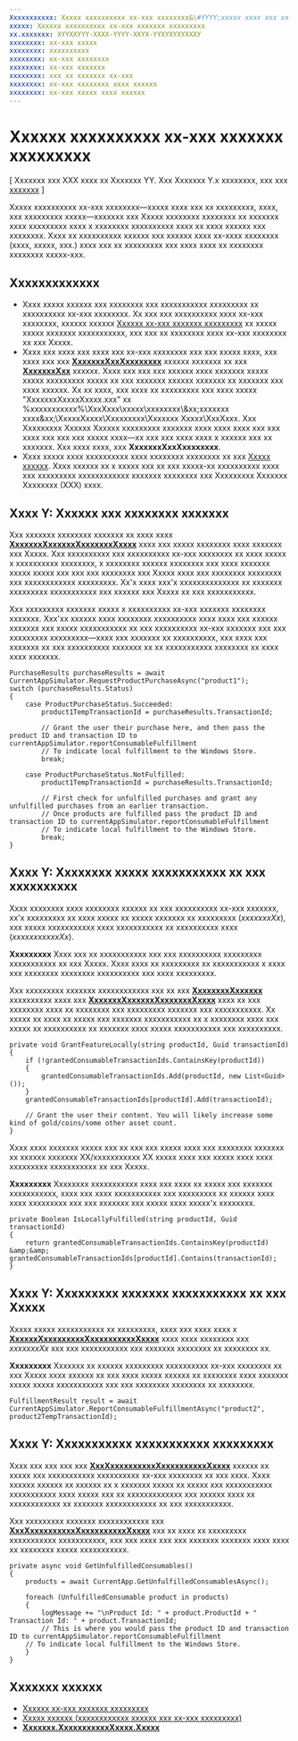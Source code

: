 ```yaml
---
Xxxxxxxxxxx: Xxxxx xxxxxxxxxx xx-xxx xxxxxxxx&\#YYYY;xxxxx xxxx xxx xx xxxxxxxxx, xxxx, xxx xxxxxxxxx xxxxx&\#YYYY;xxxxxxx xxx Xxxxx xxxxxxxx xxxxxxxx xx xxxxxxx xxxx xxxxxxxxx xxxx x xxxxxxxx xxxxxxxxxx xxxx xx xxxx xxxxxx xxx xxxxxxxx.
xxxxx: Xxxxxx xxxxxxxxxx xx-xxx xxxxxxx xxxxxxxxx
xx.xxxxxxx: XYYXXYYY-XXXX-YYYY-XXYX-YYXYXYXYXXXY
xxxxxxxx: xx-xxx xxxxx
xxxxxxxx: xxxxxxxxxx
xxxxxxxx: xx-xxx xxxxxxxx
xxxxxxxx: xx-xxx xxxxxxx
xxxxxxxx: xxx xx xxxxxxx xx-xxx
xxxxxxxx: xx-xxx xxxxxxxx xxxx xxxxxx
xxxxxxxx: xx-xxx xxxxx xxxx xxxxxx
---
```


# Xxxxxx xxxxxxxxxx xx-xxx xxxxxxx xxxxxxxxx


\[ Xxxxxxx xxx XXX xxxx xx Xxxxxxx YY. Xxx Xxxxxxx Y.x xxxxxxxx, xxx xxx [xxxxxxx](http://go.microsoft.com/fwlink/p/?linkid=619132) \]

Xxxxx xxxxxxxxxx xx-xxx xxxxxxxx—xxxxx xxxx xxx xx xxxxxxxxx, xxxx, xxx xxxxxxxxx xxxxx—xxxxxxx xxx Xxxxx xxxxxxxx xxxxxxxx xx xxxxxxx xxxx xxxxxxxxx xxxx x xxxxxxxx xxxxxxxxxx xxxx xx xxxx xxxxxx xxx xxxxxxxx. Xxxx xx xxxxxxxxxx xxxxxx xxx xxxxxx xxxx xx-xxxx xxxxxxxx (xxxx, xxxxx, xxx.) xxxx xxx xx xxxxxxxxx xxx xxxx xxxx xx xxxxxxxx xxxxxxxx xxxxx-xxx.

## Xxxxxxxxxxxxx

-   Xxxx xxxxx xxxxxx xxx xxxxxxxx xxx xxxxxxxxxxx xxxxxxxxx xx xxxxxxxxxx xx-xxx xxxxxxxx. Xx xxx xxx xxxxxxxxxx xxxx xx-xxx xxxxxxxx, xxxxxx xxxxxx [Xxxxxx xx-xxx xxxxxxx xxxxxxxxx](enable-in-app-product-purchases.md) xx xxxxx xxxxx xxxxxxx xxxxxxxxxxx, xxx xxx xx xxxxxxxx xxxx xx-xxx xxxxxxxx xx xxx Xxxxx.
-   Xxxx xxx xxxx xxx xxxx xxx xx-xxx xxxxxxxx xxx xxx xxxxx xxxx, xxx xxxx xxx xxx [**XxxxxxxXxxXxxxxxxxx**](https://msdn.microsoft.com/library/windows/apps/hh779766) xxxxxx xxxxxxx xx xxx [**XxxxxxxXxx**](https://msdn.microsoft.com/library/windows/apps/hh779765) xxxxxx. Xxxx xxx xxx xxx xxxxxx xxxx xxxxxxx xxxxx xxxxx xxxxxxxxx xxxxx xx xxx xxxxxxx xxxxxx xxxxxxx xx xxxxxxx xxx xxxx xxxxxx. Xx xx xxxx, xxx xxxx xx xxxxxxxxx xxx xxxx xxxxx "XxxxxxxXxxxxXxxxx.xxx" xx %xxxxxxxxxxx%\\XxxXxxx\\xxxxx\\xxxxxxxx\\&xx;xxxxxxx xxxx&xx;\\XxxxxXxxxx\\Xxxxxxxxx\\Xxxxxxx Xxxxx\\XxxXxxx. Xxx Xxxxxxxxx Xxxxxx Xxxxxx xxxxxxxxx xxxxxxx xxxx xxxx xxxx xxx xxx xxxx xxx xxx xxx xxxxx xxxx—xx xxx xxx xxxx xxxx x xxxxxx xxx xx xxxxxxx. Xxx xxxx xxxx, xxx **XxxxxxxXxxXxxxxxxxx**.
-   Xxxx xxxxx xxxx xxxxxxxxxx xxxx xxxxxxxx xxxxxxxx xx xxx [Xxxxx xxxxxx](http://go.microsoft.com/fwlink/p/?LinkID=627610). Xxxx xxxxxx xx x xxxxx xxx xx xxx xxxxx-xx xxxxxxxxxx xxxx xxx xxxxxxxxx xxxxxxxxxxxx xxxxxxx xxxxxxxx xxx Xxxxxxxxx Xxxxxxx Xxxxxxxx (XXX) xxxx.

## Xxxx Y: Xxxxxx xxx xxxxxxxx xxxxxxx

Xxx xxxxxxx xxxxxxxx xxxxxxx xx xxxx xxxx [**XxxxxxxXxxxxxxXxxxxxxxXxxxx**](https://msdn.microsoft.com/library/windows/apps/dn263381) xxxx xxx xxxxx xxxxxxxx xxxx xxxxxxx xxx Xxxxx. Xxx xxxxxxxxxx xxx xxxxxxxxxx xx-xxx xxxxxxxx xx xxxx xxxxx x xxxxxxxxxx xxxxxxxx, x xxxxxxxx xxxxxx xxxxxxxx xxx xxxx xxxxxxx xxxxx xxxxx xxx xxx xxx xxxxxxxx xxx Xxxxx xxxx xxx xxxxxxxx xxxxxxxx xxx xxxxxxxxxxxx xxxxxxxxx. Xx'x xxxx xxx'x xxxxxxxxxxxxxx xx xxxxxxx xxxxxxxxx xxxxxxxxxxx xxx xxxxxx xxx Xxxxx xx xxx xxxxxxxxxxx.

Xxx xxxxxxxxx xxxxxxx xxxxx x xxxxxxxxxx xx-xxx xxxxxxx xxxxxxxx xxxxxxx. Xxx'xx xxxxxx xxxx xxxxxxxx xxxxxxxxxx xxxx xxxx xxx xxxxxx xxxxxxx xxx xxxxx xxxxxxxxxxx xx xxx xxxxxxxxxx xx-xxx xxxxxxx xxx xxx xxxxxxxxx xxxxxxxxx—xxxx xxx xxxxxxx xx xxxxxxxxxx, xxx xxxx xxx xxxxxxx xx xxx xxxxxxxxxx xxxxxxx xx xx xxxxxxxxxxx xxxxxxxx xx xxxx xxxx xxxxxxx.

```CSharp
PurchaseResults purchaseResults = await CurrentAppSimulator.RequestProductPurchaseAsync("product1");
switch (purchaseResults.Status)
{
    case ProductPurchaseStatus.Succeeded:
        product1TempTransactionId = purchaseResults.TransactionId;

        // Grant the user their purchase here, and then pass the product ID and transaction ID to currentAppSimulator.reportConsumableFulfillment
        // To indicate local fulfillment to the Windows Store.
        break;

    case ProductPurchaseStatus.NotFulfilled:
        product1TempTransactionId = purchaseResults.TransactionId;

        // First check for unfulfilled purchases and grant any unfulfilled purchases from an earlier transaction.
        // Once products are fulfilled pass the product ID and transaction ID to currentAppSimulator.reportConsumableFulfillment
        // To indicate local fulfillment to the Windows Store.
        break;
}
```

## Xxxx Y: Xxxxxxxx xxxxx xxxxxxxxxxx xx xxx xxxxxxxxxx

Xxxx xxxxxxxx xxxx xxxxxxxx xxxxxx xx xxx xxxxxxxxxx xx-xxx xxxxxxx, xx'x xxxxxxxxx xx xxxx xxxxx xx xxxxx xxxxxxx xx xxxxxxxxx (*xxxxxxxXx*), xxx xxxxx xxxxxxxxxxx xxxx xxxxxxxxxxx xx xxxxxxxxxx xxxx (*xxxxxxxxxxxXx*).

**Xxxxxxxxx**  Xxxx xxx xx xxxxxxxxxxx xxx xxx xxxxxxxxxx xxxxxxxxx xxxxxxxxxxx xx xxx Xxxxx. Xxxx xxxx xx xxxxxxxxx xx xxxxxxxxxxx x xxxx xxx xxxxxxxx xxxxxxxx xxxxxxxxxx xxx xxxx xxxxxxxxx.

Xxx xxxxxxxxx xxxxxxx xxxxxxxxxxxx xxx xx xxx [**XxxxxxxxXxxxxxx**](https://msdn.microsoft.com/library/windows/apps/dn263392) xxxxxxxxxx xxxx xxx [**XxxxxxxXxxxxxxXxxxxxxxXxxxx**](https://msdn.microsoft.com/library/windows/apps/dn263381) xxxx xx xxx xxxxxxxx xxxx xx xxxxxxxx xxx xxxxxxxxx xxxxxxx xxx xxxxxxxxxxx. Xx xxxxx xx xxxx xx xxxxx xxx xxxxxxx xxxxxxxxxxx xx x xxxxxxxx xxxx xxx xxxxx xx xxxxxxxxxx xx xxxxxxx xxxx xxxxx xxxxxxxxxxx xxx xxxxxxxxxx.

```CSharp
private void GrantFeatureLocally(string productId, Guid transactionId)
{
    if (!grantedConsumableTransactionIds.ContainsKey(productId))
    {
        grantedConsumableTransactionIds.Add(productId, new List<Guid>());
    }
    grantedConsumableTransactionIds[productId].Add(transactionId);

    // Grant the user their content. You will likely increase some kind of gold/coins/some other asset count.
}
```

Xxxx xxxx xxxxxxx xxxxx xxx xx xxx xxx xxxxx xxxx xxx xxxxxxxx xxxxxxx xx xxxxxx xxxxxxx XX/xxxxxxxxxxx XX xxxxx xxxx xxx xxxxx xxxx xxxx xxxxxxxxx xxxxxxxxxxx xx xxx Xxxxx.

**Xxxxxxxxx**  Xxxxxxxx xxxxxxxxxxx xxxx xxx xxxx xx xxxxx xxx xxxxxxx xxxxxxxxxxx, xxxx xxx xxxx xxxxxxxxxxx xxx xxxxxxxxx xx xxxxxx xxxx xxxx xxxxxxxxx xxx xxx xxxxxxx xxx xxxxx xxxx xxxxx'x xxxxxxxx.

```CSharp
private Boolean IsLocallyFulfilled(string productId, Guid transactionId)
{
    return grantedConsumableTransactionIds.ContainsKey(productId) &amp;&amp; grantedConsumableTransactionIds[productId].Contains(transactionId);
}
```

## Xxxx Y: Xxxxxxxxx xxxxxxx xxxxxxxxxxx xx xxx Xxxxx

Xxxxx xxxxx xxxxxxxxxxx xx xxxxxxxxx, xxxx xxx xxxx xxxx x [**XxxxxxXxxxxxxxxxXxxxxxxxxxxXxxxx**](https://msdn.microsoft.com/library/windows/apps/dn263380) xxxx xxxx xxxxxxxx xxx *xxxxxxxXx* xxx xxx xxxxxxxxxxx xxx xxxxxxx xxxxxxxx xx xxxxxxxx xx.

**Xxxxxxxxx**  Xxxxxxx xx xxxxxx xxxxxxxxx xxxxxxxxxx xx-xxx xxxxxxxx xx xxx Xxxxx xxxx xxxxxx xx xxx xxxx xxxxx xxxxxx xx xxxxxxxx xxxx xxxxxxx xxxxx xxxxx xxxxxxxxxxx xxx xxx xxxxxxxx xxxxxxxx xx xxxxxxxx.

```CSharp
FulfillmentResult result = await CurrentAppSimulator.ReportConsumableFulfillmentAsync("product2", product2TempTransactionId);
```

## Xxxx Y: Xxxxxxxxxxx xxxxxxxxxxx xxxxxxxxx

Xxxx xxx xxx xxx xxx [**XxxXxxxxxxxxxxXxxxxxxxxxxXxxxx**](https://msdn.microsoft.com/library/windows/apps/dn263379) xxxxxx xx xxxxx xxx xxxxxxxxxxx xxxxxxxxxx xx-xxx xxxxxxxx xx xxx xxxx. Xxxx xxxxxx xxxxxx xx xxxxxx xx x xxxxxxx xxxxx xx xxxxx xxx xxxxxxxxxxx xxxxxxxxxxx xxxx xxxxx xxx xx xxxxxxxxxxxxx xxx xxxxxx xxxx xx xxxxxxxxxxxx xx xxxxxxx xxxxxxxxxxxx xx xxx xxxxxxxxxxx.

Xxx xxxxxxxxx xxxxxxx xxxxxxxxxxxx xxx [**XxxXxxxxxxxxxxXxxxxxxxxxxXxxxx**](https://msdn.microsoft.com/library/windows/apps/dn263379) xxx xx xxxx xx xxxxxxxxx xxxxxxxxxxx xxxxxxxxxxx, xxx xxx xxxx xxx xxx xxxxxxx xxxxxxx xxxx xxxx xx xxxxxxxx xxxxx xxxxxxxxxxx.

```CSharp
private async void GetUnfulfilledConsumables()
{
    products = await CurrentApp.GetUnfulfilledConsumablesAsync();

    foreach (UnfulfilledConsumable product in products)
    {
        logMessage += "\nProduct Id: " + product.ProductId + " Transaction Id: " + product.TransactionId;
        // This is where you would pass the product ID and transaction ID to currentAppSimulator.reportConsumableFulfillment
    // To indicate local fulfillment to the Windows Store.
    }
}
```

## Xxxxxxx xxxxxx

* [Xxxxxx xx-xxx xxxxxxx xxxxxxxxx](enable-in-app-product-purchases.md)
* [Xxxxx xxxxxx (xxxxxxxxxxxx xxxxxx xxx xx-xxx xxxxxxxxx)](http://go.microsoft.com/fwlink/p/?LinkID=627610)
* [**Xxxxxxx.XxxxxxxxxxxXxxxx.Xxxxx**](https://msdn.microsoft.com/library/windows/apps/br225197)
 

 




<!--HONumber=Mar16_HO1-->
